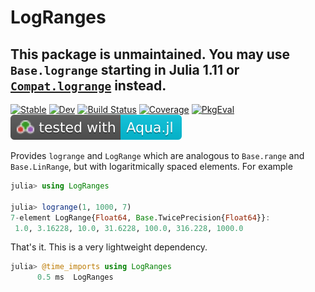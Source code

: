 # LogRanges

## This package is unmaintained. You may use `Base.logrange` starting in Julia 1.11 or [`Compat.logrange`](https://github.com/JuliaLang/Compat.jl) instead.

[![Stable](https://img.shields.io/badge/docs-stable-blue.svg)](https://JuliaCollections.github.io/LogRanges.jl/stable/)
[![Dev](https://img.shields.io/badge/docs-dev-blue.svg)](https://JuliaCollections.github.io/LogRanges.jl/dev/)
[![Build Status](https://github.com/JuliaCollections/LogRanges.jl/actions/workflows/CI.yml/badge.svg?branch=main)](https://github.com/JuliaCollections/LogRanges.jl/actions/workflows/CI.yml?query=branch%3Amain)
[![Coverage](https://codecov.io/gh/JuliaCollections/LogRanges.jl/branch/main/graph/badge.svg)](https://codecov.io/gh/JuliaCollections/LogRanges.jl)
[![PkgEval](https://JuliaCI.github.io/NanosoldierReports/pkgeval_badges/L/LogRanges.svg)](https://JuliaCI.github.io/NanosoldierReports/pkgeval_badges/L/LogRanges.html)
[![Aqua](https://raw.githubusercontent.com/JuliaTesting/Aqua.jl/master/badge.svg)](https://github.com/JuliaTesting/Aqua.jl)

Provides `logrange` and `LogRange` which are analogous to `Base.range` and `Base.LinRange`,
but with logaritmically spaced elements. For example

```julia
julia> using LogRanges

julia> logrange(1, 1000, 7)
7-element LogRange{Float64, Base.TwicePrecision{Float64}}:
 1.0, 3.16228, 10.0, 31.6228, 100.0, 316.228, 1000.0
```

That's it. This is a very lightweight dependency.
```julia
julia> @time_imports using LogRanges
      0.5 ms  LogRanges
```

